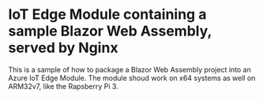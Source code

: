# IoT Edge Module containing a sample Blazor Web Assembly, served by Nginx

This is a sample of how to package a Blazor Web Assembly project into an Azure IoT Edge Module. The module shoud work on x64 systems 
as well on ARM32v7, like the Rapsberry Pi 3.
